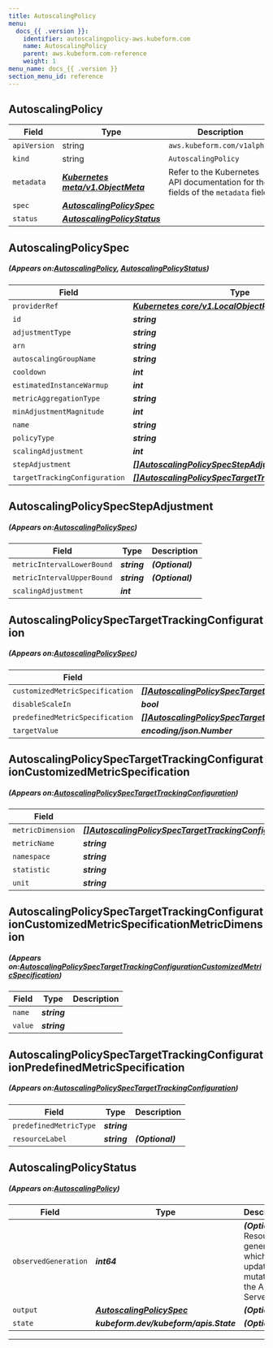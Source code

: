 ```yaml
---
title: AutoscalingPolicy
menu:
  docs_{{ .version }}:
    identifier: autoscalingpolicy-aws.kubeform.com
    name: AutoscalingPolicy
    parent: aws.kubeform.com-reference
    weight: 1
menu_name: docs_{{ .version }}
section_menu_id: reference
---
```


## AutoscalingPolicy
| Field | Type | Description |
| ------ | ----- | ----------- |
| `apiVersion` | string | `aws.kubeform.com/v1alpha1` |
|    `kind` | string | `AutoscalingPolicy` |
| `metadata` | ***[Kubernetes meta/v1.ObjectMeta](https://kubernetes.io/docs/reference/generated/kubernetes-api/v1.13/#objectmeta-v1-meta)***|Refer to the Kubernetes API documentation for the fields of the `metadata` field.|
| `spec` | ***[AutoscalingPolicySpec](#AutoscalingPolicySpec)***||
| `status` | ***[AutoscalingPolicyStatus](#AutoscalingPolicyStatus)***||
## AutoscalingPolicySpec
##### (Appears on:[AutoscalingPolicy](#AutoscalingPolicy), [AutoscalingPolicyStatus](#AutoscalingPolicyStatus))
| Field | Type | Description |
| ------ | ----- | ----------- |
| `providerRef` | ***[Kubernetes core/v1.LocalObjectReference](https://kubernetes.io/docs/reference/generated/kubernetes-api/v1.13/#localobjectreference-v1-core)***||
| `id` | ***string***||
| `adjustmentType` | ***string***| ***(Optional)*** |
| `arn` | ***string***| ***(Optional)*** |
| `autoscalingGroupName` | ***string***||
| `cooldown` | ***int***| ***(Optional)*** |
| `estimatedInstanceWarmup` | ***int***| ***(Optional)*** |
| `metricAggregationType` | ***string***| ***(Optional)*** |
| `minAdjustmentMagnitude` | ***int***| ***(Optional)*** |
| `name` | ***string***||
| `policyType` | ***string***| ***(Optional)*** |
| `scalingAdjustment` | ***int***| ***(Optional)*** |
| `stepAdjustment` | ***[[]AutoscalingPolicySpecStepAdjustment](#AutoscalingPolicySpecStepAdjustment)***| ***(Optional)*** |
| `targetTrackingConfiguration` | ***[[]AutoscalingPolicySpecTargetTrackingConfiguration](#AutoscalingPolicySpecTargetTrackingConfiguration)***| ***(Optional)*** |
## AutoscalingPolicySpecStepAdjustment
##### (Appears on:[AutoscalingPolicySpec](#AutoscalingPolicySpec))
| Field | Type | Description |
| ------ | ----- | ----------- |
| `metricIntervalLowerBound` | ***string***| ***(Optional)*** |
| `metricIntervalUpperBound` | ***string***| ***(Optional)*** |
| `scalingAdjustment` | ***int***||
## AutoscalingPolicySpecTargetTrackingConfiguration
##### (Appears on:[AutoscalingPolicySpec](#AutoscalingPolicySpec))
| Field | Type | Description |
| ------ | ----- | ----------- |
| `customizedMetricSpecification` | ***[[]AutoscalingPolicySpecTargetTrackingConfigurationCustomizedMetricSpecification](#AutoscalingPolicySpecTargetTrackingConfigurationCustomizedMetricSpecification)***| ***(Optional)*** |
| `disableScaleIn` | ***bool***| ***(Optional)*** |
| `predefinedMetricSpecification` | ***[[]AutoscalingPolicySpecTargetTrackingConfigurationPredefinedMetricSpecification](#AutoscalingPolicySpecTargetTrackingConfigurationPredefinedMetricSpecification)***| ***(Optional)*** |
| `targetValue` | ***encoding/json.Number***||
## AutoscalingPolicySpecTargetTrackingConfigurationCustomizedMetricSpecification
##### (Appears on:[AutoscalingPolicySpecTargetTrackingConfiguration](#AutoscalingPolicySpecTargetTrackingConfiguration))
| Field | Type | Description |
| ------ | ----- | ----------- |
| `metricDimension` | ***[[]AutoscalingPolicySpecTargetTrackingConfigurationCustomizedMetricSpecificationMetricDimension](#AutoscalingPolicySpecTargetTrackingConfigurationCustomizedMetricSpecificationMetricDimension)***| ***(Optional)*** |
| `metricName` | ***string***||
| `namespace` | ***string***||
| `statistic` | ***string***||
| `unit` | ***string***| ***(Optional)*** |
## AutoscalingPolicySpecTargetTrackingConfigurationCustomizedMetricSpecificationMetricDimension
##### (Appears on:[AutoscalingPolicySpecTargetTrackingConfigurationCustomizedMetricSpecification](#AutoscalingPolicySpecTargetTrackingConfigurationCustomizedMetricSpecification))
| Field | Type | Description |
| ------ | ----- | ----------- |
| `name` | ***string***||
| `value` | ***string***||
## AutoscalingPolicySpecTargetTrackingConfigurationPredefinedMetricSpecification
##### (Appears on:[AutoscalingPolicySpecTargetTrackingConfiguration](#AutoscalingPolicySpecTargetTrackingConfiguration))
| Field | Type | Description |
| ------ | ----- | ----------- |
| `predefinedMetricType` | ***string***||
| `resourceLabel` | ***string***| ***(Optional)*** |
## AutoscalingPolicyStatus
##### (Appears on:[AutoscalingPolicy](#AutoscalingPolicy))
| Field | Type | Description |
| ------ | ----- | ----------- |
| `observedGeneration` | ***int64***| ***(Optional)*** Resource generation, which is updated on mutation by the API Server.|
| `output` | ***[AutoscalingPolicySpec](#AutoscalingPolicySpec)***| ***(Optional)*** |
| `state` | ***kubeform.dev/kubeform/apis.State***| ***(Optional)*** |
---
